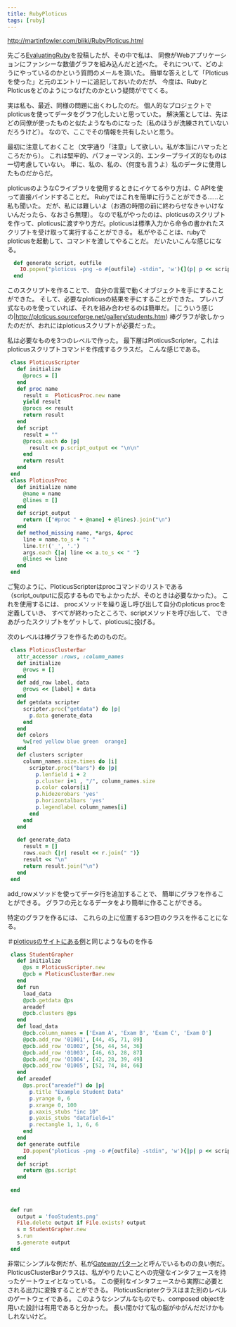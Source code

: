 ```yaml
---
title: RubyPloticus
tags: [ruby]
---
```


http://martinfowler.com/bliki/RubyPloticus.html



先ごろ[EvaluatingRuby](/EvaluatingRuby)を投稿したが、その中で私は、
同僚がWebアプリケーションにファンシーな数値グラフを組み込んだと述べた。
それについて、どのようにやっているのかという質問のメールを頂いた。
簡単な答えとして「Ploticusを使った」と元のエントリーに追記しておいたのだが、
今度は、RubyとPloticusをどのようにつなげたのかという疑問がでてくる。



実は私も、最近、同様の問題に出くわしたのだ。
個人的なプロジェクトでploticusを使ってデータをグラフ化したいと思っていた。
解決策としては、先ほどの同僚が使ったものと似たようなものになった（私のほうが洗練されていないだろうけど）。
なので、ここでその情報を共有したいと思う。



最初に注意しておくこと（文字通り「注意」して欲しい。私が本当にハマったところだから）。
これは堅牢的、パフォーマンス的、エンタープライズ的なものは一切考慮していない。
単に、私の、私の、（何度も言うよ）私のデータに使用したものだからだ。



ploticusのようなCライブラリを使用するときにイケてるやり方は、C APIを使って直接バインドすることだ。
Rubyではこれを簡単に行うことができる……と私も聞いた。
だが、私には難しいよ（お酒の時間の前に終わらせなきゃいけないんだったら、なおさら無理）。
なので私がやったのは、ploticusのスクリプトを作って、ploticusに渡すやり方だ。ploticusは標準入力から命令の書かれたスクリプトを受け取って実行することができる。
私がやることは、rubyでploticusを起動して、コマンドを渡してやることだ。
だいたいこんな感じになる。

```ruby
  def generate script, outfile
    IO.popen("ploticus -png -o #{outfile} -stdin", 'w'){](p| p << script}
  end
```


このスクリプトを作ることで、
自分の言葉で動くオブジェクトを手にすることができた。
そして、必要なploticusの結果を手にすることができた。
プレハブ式なものを使っていれば、それを組み合わせるのは簡単だ。
[こういう感じの|http://ploticus.sourceforge.net/gallery/students.htm)
棒グラフが欲しかったのだが、おれにはploticusスクリプトが必要だった。



私は必要なものを3つのレベルで作った。
最下層はPloticusScripter。これはploticusスクリプトコマンドを作成するクラスだ。
こんな感じである。

```ruby
 class PloticusScripter
   def initialize
     @procs = []
   end
   def proc name
     result =  PloticusProc.new name
     yield result
     @procs << result
     return result
   end
   def script
     result = ""
     @procs.each do |p|
       result << p.script_output << "\n\n"
     end
     return result    
   end
 end
 class PloticusProc
   def initialize name
     @name = name
     @lines = []
   end
   def script_output
     return (["#proc " + @name] + @lines).join("\n")
   end
   def method_missing name, *args, &proc
     line = name.to_s + ": "
     line.tr!('_', '.')
     args.each {|a| line << a.to_s << " "}
     @lines << line
   end
 end
```


ご覧のように、PloticusScripterはprocコマンドのリストである
（script_outputに反応するものでもよかったが、そのときは必要なかった）。
これを使用するには、
procメソッドを繰り返し呼び出して自分のploticus procを定義していき、
すべてが終わったところで、scriptメソッドを呼び出して、
できあがったスクリプトをゲットして、ploticusに投げる。



次のレベルは棒グラフを作るためのものだ。

```ruby
 class PloticusClusterBar 
   attr_accessor :rows, :column_names
   def initialize
     @rows = []
   end
   def add_row label, data
     @rows << [label] + data
   end
   def getdata scripter
     scripter.proc("getdata") do |p|
       p.data generate_data
     end
   end
   def colors
     %w[red yellow blue green  orange]
   end
   def clusters scripter
     column_names.size.times do |i|
       scripter.proc("bars") do |p|
         p.lenfield i + 2
         p.cluster i+1 , "/", column_names.size
         p.color colors[i]
         p.hidezerobars 'yes'
         p.horizontalbars 'yes'
         p.legendlabel column_names[i]
       end    
     end
   end
 
   def generate_data
     result = []
     rows.each {|r| result << r.join(" ")}
     result << "\n"
     return result.join("\n")    
   end  
 end
```


add_rowメソッドを使ってデータ行を追加することで、
簡単にグラフを作ることができる。
グラフの元となるデータをより簡単に作ることができる。



特定のグラフを作るには、
これらの上に位置する3つ目のクラスを作ることになる。



＃[ploticusのサイトにある例](http://ploticus.sourceforge.net/gallery/students.htm)と同じようなものを作る

```ruby
 class StudentGrapher
   def initialize
     @ps = PloticusScripter.new
     @pcb = PloticusClusterBar.new
   end
   def run
     load_data
     @pcb.getdata @ps
     areadef
     @pcb.clusters @ps    
   end
   def load_data
     @pcb.column_names = ['Exam A', 'Exam B', 'Exam C', 'Exam D']
     @pcb.add_row '01001', [44, 45, 71, 89]
     @pcb.add_row '01002', [56, 44, 54, 36]
     @pcb.add_row '01003', [46, 63, 28, 87]
     @pcb.add_row '01004', [42, 28, 39, 49]
     @pcb.add_row '01005', [52, 74, 84, 66]    
   end
   def areadef
     @ps.proc("areadef") do |p|
       p.title "Example Student Data"
       p.yrange 0, 6
       p.xrange 0, 100
       p.xaxis_stubs "inc 10"
       p.yaxis_stubs "datafield=1"
       p.rectangle 1, 1, 6, 6
     end
   end
   def generate outfile
     IO.popen("ploticus -png -o #{outfile} -stdin", 'w'){|p| p << script}
   end
   def script
     return @ps.script
   end
 
 end
 
 
 def run
   output = 'fooStudents.png'
   File.delete output if File.exists? output
   s = StudentGrapher.new
   s.run
   s.generate output
 end
```


非常にシンプルな例だが、私が[Gatewayパターン](http://martinfowler.com/eaaCatalog/gateway.html)と呼んでいるものの良い例だ。
PloticusClusterBarクラスは、私がやりたいことへの完璧なインタフェースを持ったゲートウェイとなっている。
この便利なインタフェースから実際に必要とされる出力に変換することができる。
PloticusScripterクラスはまた別のレベルのゲートウェイである。
このようなシンプルなものでも、composed objectを用いた設計は有用であると分かった。
長い間かけて私の脳がゆがんだだけかもしれないけど。
